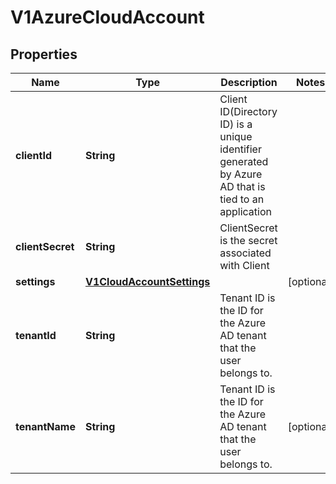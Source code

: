 # V1AzureCloudAccount

## Properties
Name | Type | Description | Notes
------------ | ------------- | ------------- | -------------
**clientId** | **String** | Client ID(Directory ID) is a unique identifier generated by Azure AD that is tied to an application | 
**clientSecret** | **String** | ClientSecret is the secret associated with Client | 
**settings** | [**V1CloudAccountSettings**](V1CloudAccountSettings.md) |  |  [optional]
**tenantId** | **String** | Tenant ID is the ID for the Azure AD tenant that the user belongs to. | 
**tenantName** | **String** | Tenant ID is the ID for the Azure AD tenant that the user belongs to. |  [optional]
